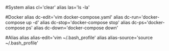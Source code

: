#System
alias cl='clear'
alias las='ls -la'

#Docker
alias dc-edit='vim docker-compose.yaml'
alias dc-run='docker-compose up -d'
alias dc-stop='docker-compose stop'
alias dc-ps='docker-compose ps'
alias dc-down='docker-compose down'

#Alias
alias alias-edit='vim ~/.bash_profile'
alias alias-source='source ~/.bash_profile'